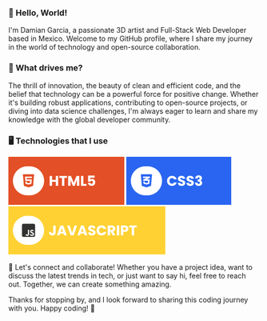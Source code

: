 ### 👋 Hello, World! 
I'm Damian Garcia, a passionate 3D artist and Full-Stack Web Developer based in Mexico. Welcome to my GitHub profile, where I share my journey in the world of technology and open-source collaboration.

### 🚀 What drives me? 
The thrill of innovation, the beauty of clean and efficient code, and the belief that technology can be a powerful force for positive change. Whether it's building robust applications, contributing to open-source projects, or diving into data science challenges, I'm always eager to learn and share my knowledge with the global developer community.

### 🖥️ Technologies that I use
![html logo](assets/html.svg) ![css logo](assets/css.svg) ![js logo](assets/javascript.svg) 

🤝 Let's connect and collaborate! Whether you have a project idea, want to discuss the latest trends in tech, or just want to say hi, feel free to reach out. Together, we can create something amazing.

Thanks for stopping by, and I look forward to sharing this coding journey with you. Happy coding! 🚀



<!--
**damiangs/damiangs** is a ✨ _special_ ✨ repository because its `README.md` (this file) appears on your GitHub profile.

Here are some ideas to get you started:

- 🔭 I’m currently working on ...
- 🌱 I’m currently learning ...
- 👯 I’m looking to collaborate on ...
- 🤔 I’m looking for help with ...
- 💬 Ask me about ...
- 📫 How to reach me: ...
- 😄 Pronouns: ...
- ⚡ Fun fact: ...
-->
